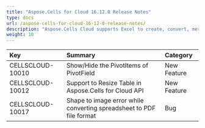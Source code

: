 ```yaml
---
title: "Aspose.Cells for Cloud 16.12.0 Release Notes"
type: docs
url: /aspose-cells-for-cloud-16-12-0-release-notes/
description: "Aspose.Cells Cloud supports Excel to create, convert, merge, split, protected, inner object operation, and so on."
weight: 10
---
```


|**Key** |**Summary** |**Category** |
| :- | :- | :- |
|CELLSCLOUD-10010 |Show/Hide the PivotItems of PivotField |New Feature |
|CELLSCLOUD-10012 |Support to Resize Table in Aspose.Cells for Cloud API |New Feature |
|CELLSCLOUD-10017 |Shape to image error while converting spreadsheet to PDF file format |Bug |

